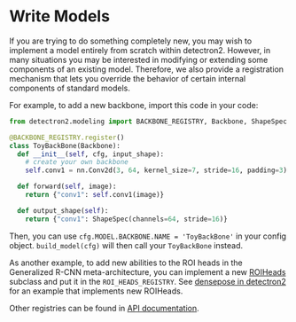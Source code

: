 # Write Models

If you are trying to do something completely new, you may wish to implement
a model entirely from scratch within detectron2. However, in many situations you may
be interested in modifying or extending some components of an existing model.
Therefore, we also provide a registration mechanism that lets you override the
behavior of certain internal components of standard models.

For example, to add a new backbone, import this code in your code:
```python
from detectron2.modeling import BACKBONE_REGISTRY, Backbone, ShapeSpec

@BACKBONE_REGISTRY.register()
class ToyBackBone(Backbone):
  def __init__(self, cfg, input_shape):
    # create your own backbone
    self.conv1 = nn.Conv2d(3, 64, kernel_size=7, stride=16, padding=3)

  def forward(self, image):
    return {"conv1": self.conv1(image)}

  def output_shape(self):
    return {"conv1": ShapeSpec(channels=64, stride=16)}
```
Then, you can use `cfg.MODEL.BACKBONE.NAME = 'ToyBackBone'` in your config object.
`build_model(cfg)` will then call your `ToyBackBone` instead.

As another example, to add new abilities to the ROI heads in the Generalized R-CNN meta-architecture,
you can implement a new
[ROIHeads](../modules/modeling.html#detectron2.modeling.ROIHeads) subclass and put it in the `ROI_HEADS_REGISTRY`.
See [densepose in detectron2](https://github.com/facebookresearch/detectron2/tree/master/projects/DensePose)
for an example that implements new ROIHeads.

Other registries can be found in [API documentation](../modules/modeling.html#model-registries).
